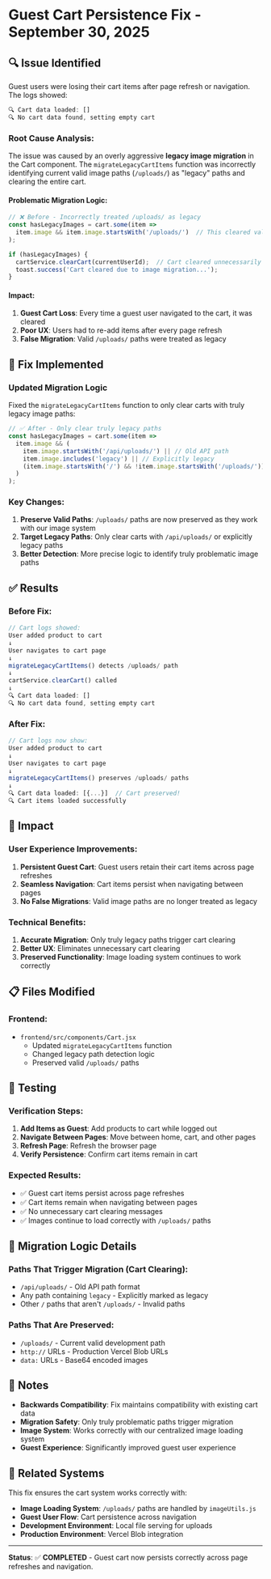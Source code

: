 # Guest Cart Persistence Fix - September 30, 2025

## 🔍 **Issue Identified**

Guest users were losing their cart items after page refresh or navigation. The logs showed:

```javascript
🔍 Cart data loaded: []
🔍 No cart data found, setting empty cart
```

### **Root Cause Analysis:**

The issue was caused by an overly aggressive **legacy image migration** in the Cart component. The `migrateLegacyCartItems` function was incorrectly identifying current valid image paths (`/uploads/`) as "legacy" paths and clearing the entire cart.

#### **Problematic Migration Logic:**
```javascript
// ❌ Before - Incorrectly treated /uploads/ as legacy
const hasLegacyImages = cart.some(item => 
  item.image && item.image.startsWith('/uploads/')  // This cleared valid paths!
);

if (hasLegacyImages) {
  cartService.clearCart(currentUserId);  // Cart cleared unnecessarily
  toast.success('Cart cleared due to image migration...');
}
```

#### **Impact:**
1. **Guest Cart Loss**: Every time a guest user navigated to the cart, it was cleared
2. **Poor UX**: Users had to re-add items after every page refresh
3. **False Migration**: Valid `/uploads/` paths were treated as legacy

## 🔧 **Fix Implemented**

### **Updated Migration Logic**

Fixed the `migrateLegacyCartItems` function to only clear carts with truly legacy image paths:

```javascript
// ✅ After - Only clear truly legacy paths
const hasLegacyImages = cart.some(item => 
  item.image && (
    item.image.startsWith('/api/uploads/') || // Old API path
    item.image.includes('legacy') || // Explicitly legacy
    (item.image.startsWith('/') && !item.image.startsWith('/uploads/')) // Other invalid paths
  )
);
```

### **Key Changes:**

1. **Preserve Valid Paths**: `/uploads/` paths are now preserved as they work with our image system
2. **Target Legacy Paths**: Only clear carts with `/api/uploads/` or explicitly legacy paths
3. **Better Detection**: More precise logic to identify truly problematic image paths

## ✅ **Results**

### **Before Fix:**
```javascript
// Cart logs showed:
User added product to cart
↓
User navigates to cart page
↓
migrateLegacyCartItems() detects /uploads/ path
↓
cartService.clearCart() called
↓
🔍 Cart data loaded: []
🔍 No cart data found, setting empty cart
```

### **After Fix:**
```javascript
// Cart logs now show:
User added product to cart
↓
User navigates to cart page
↓
migrateLegacyCartItems() preserves /uploads/ paths
↓
🔍 Cart data loaded: [{...}]  // Cart preserved!
🔍 Cart items loaded successfully
```

## 🎯 **Impact**

### **User Experience Improvements:**
1. **Persistent Guest Cart**: Guest users retain their cart items across page refreshes
2. **Seamless Navigation**: Cart items persist when navigating between pages
3. **No False Migrations**: Valid image paths are no longer treated as legacy

### **Technical Benefits:**
1. **Accurate Migration**: Only truly legacy paths trigger cart clearing
2. **Better UX**: Eliminates unnecessary cart clearing
3. **Preserved Functionality**: Image loading system continues to work correctly

## 📋 **Files Modified**

### **Frontend:**
- `frontend/src/components/Cart.jsx`
  - Updated `migrateLegacyCartItems` function
  - Changed legacy path detection logic
  - Preserved valid `/uploads/` paths

## 🧪 **Testing**

### **Verification Steps:**
1. **Add Items as Guest**: Add products to cart while logged out
2. **Navigate Between Pages**: Move between home, cart, and other pages
3. **Refresh Page**: Refresh the browser page
4. **Verify Persistence**: Confirm cart items remain in cart

### **Expected Results:**
- ✅ Guest cart items persist across page refreshes
- ✅ Cart items remain when navigating between pages
- ✅ No unnecessary cart clearing messages
- ✅ Images continue to load correctly with `/uploads/` paths

## 🔄 **Migration Logic Details**

### **Paths That Trigger Migration (Cart Clearing):**
- `/api/uploads/` - Old API path format
- Any path containing `legacy` - Explicitly marked as legacy
- Other `/` paths that aren't `/uploads/` - Invalid paths

### **Paths That Are Preserved:**
- `/uploads/` - Current valid development path
- `http://` URLs - Production Vercel Blob URLs
- `data:` URLs - Base64 encoded images

## 📝 **Notes**

- **Backwards Compatibility**: Fix maintains compatibility with existing cart data
- **Migration Safety**: Only truly problematic paths trigger migration
- **Image System**: Works correctly with our centralized image loading system
- **Guest Experience**: Significantly improved guest user experience

## 🚀 **Related Systems**

This fix ensures the cart system works correctly with:
- **Image Loading System**: `/uploads/` paths are handled by `imageUtils.js`
- **Guest User Flow**: Cart persistence across navigation
- **Development Environment**: Local file serving for uploads
- **Production Environment**: Vercel Blob integration

---

**Status**: ✅ **COMPLETED** - Guest cart now persists correctly across page refreshes and navigation.
